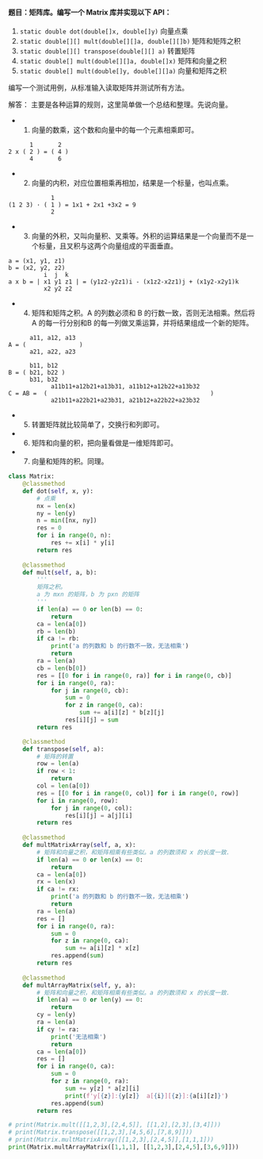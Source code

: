 #### 题目：矩阵库。编写一个 Matrix 库并实现以下 API：
1. `static double dot(double[]x, double[]y)` 向量点乘
2. `static double[][] mult(double[][]a, double[][]b)` 矩阵和矩阵之积
3. `static double[][] transpose(double[][] a)` 转置矩阵
4. `static double[] mult(double[][]a, double[]x)` 矩阵和向量之积
5. `static double[] mult(double[]y, double[][]a)` 向量和矩阵之积

编写一个测试用例，从标准输入读取矩阵并测试所有方法。


解答：
主要是各种运算的规则，这里简单做一个总结和整理。先说向量。

* 1. 向量的数乘，这个数和向量中的每一个元素相乘即可。


```
	  1		  2
2 x ( 2 ) = ( 4 )
	  4		  6
```

* 2. 向量的内积，对应位置相乘再相加，结果是一个标量，也叫点乘。

```
			1
(1 2 3) · ( 1 ) = 1x1 + 2x1 +3x2 = 9
		  	2
```

* 3. 向量的外积，又叫向量积、叉乘等。外积的运算结果是一个向量而不是一个标量，且叉积与这两个向量组成的平面垂直。

```
a = (x1, y1, z1)
b = (x2, y2, z2)
		  i  j  k
a x b = | x1 y1 z1 | = (y1z2-y2z1)i - (x1z2-x2z1)j + (x1y2-x2y1)k
		  x2 y2 z2
```
* 4. 矩阵和矩阵之积。A 的列数必须和 B 的行数一致，否则无法相乘。然后将 A 的每一行分别和B 的每一列做叉乘运算，并将结果组成一个新的矩阵。

```	 
      a11, a12, a13
A = (				)
	  a21, a22, a23
	  
      b11, b12
B = ( b21, b22 )
	  b31, b32	
			a11b11+a12b21+a13b31, a11b12+a12b22+a13b32
C = AB =  ( 											 )
			a21b11+a22b21+a23b31, a21b12+a22b22+a23b32
```

* 5. 转置矩阵就比较简单了，交换行和列即可。
* 6. 矩阵和向量的积，把向量看做是一维矩阵即可。
* 7. 向量和矩阵的积。同理。


``` python
class Matrix:
    @classmethod
    def dot(self, x, y):
        # 点乘
        nx = len(x)
        ny = len(y)
        n = min([nx, ny])
        res = 0
        for i in range(0, n):
            res += x[i] * y[i]
        return res
    
    @classmethod
    def mult(self, a, b):
        '''
        矩阵之积。
        a 为 mxn 的矩阵，b 为 pxn 的矩阵
        '''
        if len(a) == 0 or len(b) == 0:
            return
        ca = len(a[0])
        rb = len(b)
        if ca != rb:
            print('a 的列数和 b 的行数不一致，无法相乘')
            return
        ra = len(a)
        cb = len(b[0])
        res = [[0 for i in range(0, ra)] for i in range(0, cb)]
        for i in range(0, ra):
            for j in range(0, cb):
                sum = 0
                for z in range(0, ca):
                    sum += a[i][z] * b[z][j]
                res[i][j] = sum
        return res

    @classmethod
    def transpose(self, a):
        # 矩阵的转置
        row = len(a)
        if row < 1:
            return
        col = len(a[0])
        res = [[0 for i in range(0, col)] for i in range(0, row)]
        for i in range(0, row):
            for j in range(0, col):
                res[i][j] = a[j][i]
        return res
    
    @classmethod
    def multMatrixArray(self, a, x):
        # 矩阵和向量之积，和矩阵相乘有些类似。a 的列数须和 x 的长度一致.
        if len(a) == 0 or len(x) == 0:
            return
        ca = len(a[0])
        rx = len(x)
        if ca != rx:
            print('a 的列数和 b 的行数不一致，无法相乘')
            return
        ra = len(a)
        res = []
        for i in range(0, ra):
            sum = 0
            for z in range(0, ca):
                sum += a[i][z] * x[z]
            res.append(sum)
        return res
    
    @classmethod
    def multArrayMatrix(self, y, a):
        # 矩阵和向量之积，和矩阵相乘有些类似。a 的列数须和 x 的长度一致.
        if len(a) == 0 or len(y) == 0:
            return
        cy = len(y)
        ra = len(a)
        if cy != ra:
            print('无法相乘')
            return
        ca = len(a[0])
        res = []
        for i in range(0, ca):
            sum = 0
            for z in range(0, ra):
                sum += y[z] * a[z][i]
                print(f'y[{z}]:{y[z]}  a[{i}][{z}]:{a[i][z]}')
            res.append(sum)
        return res

# print(Matrix.mult([[1,2,3],[2,4,5]], [[1,2],[2,3],[3,4]]))
# print(Matrix.transpose([[1,2,3],[4,5,6],[7,8,9]]))
# print(Matrix.multMatrixArray([[1,2,3],[2,4,5]],[1,1,1]))
print(Matrix.multArrayMatrix([1,1,1], [[1,2,3],[2,4,5],[3,6,9]]))
```